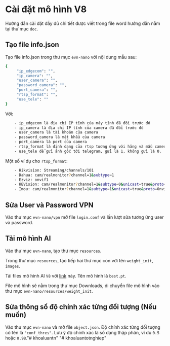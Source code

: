 # <div align="left">Cài đặt mô hình V8</div>

Hướng dẫn cài đặt đầy đủ chi tiết được viết trong file word hướng dẫn nằm tại thư mục `doc`.
## <div align="left">Tạo file info.json</div>
Tạo file info.json trong thư mục `evn-nano` với nội dung mẫu sau:

```sh
{
     "ip_edgecom": "",
     "ip_camera": "",
     "user_camera": "",
     "password_camera": "",
     "port_camera": "",
     "rtsp_format": "",
     "use_tele": ""
}
```

Với:
```sh
    - ip_edgecom là địa chỉ IP tĩnh của máy tĩnh đã đổi trước đó
    - ip_camera là địa chỉ IP tĩnh của camera đã đổi trước đó
    - user_camera là tài khoản của camera
    - password_camera là mật khẩu của camera
    - port_camera là port của camera 
    - rtsp_format là định dạng của rtsp tương ứng với hãng và mẫu camera sử dụng
    - use_tele để gửi ảnh gốc tới telegram, gửi là 1, không gửi là 0.
```

Một số  ví dụ cho `rtsp_format`:
```sh
    - Hikvision: Streaming/channels/101
    - Dahua: cam/realmonitor?channel=1&subtype=1
    - Ezviz: onvif1
    - KBVision: cam/realmonitor?channel=1&subtype=0&unicast=true&proto=Onvif
    - Imou: cam/realmonitor?channel=1&subtype=1&unicast=true&proto=Onvif
```

## <div align="left">Sửa User và Password VPN</div>
Vào thư mục  `evn-nano/vpn` mở file `login.conf` và lần lượt sửa tương ứng user và password. 


## <div align="left">Tải mô hình AI</div>
Vào thư mục  `evn-nano`, tạo thư mục `resources`.

Trong thư mục `resources`, tạo tiếp hai thư mục con với tên `weight_init`, `images`.

Tải files mô hình AI `V8` với <a href="https://drive.google.com/drive/folders/1yM0lagzmoVXs_THtkviMcWz57zdfva-R?usp=sharing">link</a> này. Tên mô hình là `best.pt`.

File mô hình sẽ nằm trong thư mục Downloads, di chuyển file mô hình vào thư mục `evn-nano/resources/weight_init`.

## <div align="left">Sửa thông số độ chính xác từng đối tượng (Nếu muốn)</div>
Vào thư mục  `evn-nano` và mở file `object.json`. Độ chính xác từng đối tượng có tên là `"conf_thres"`. Lưu ý độ chính xác là số dạng thập phân, ví dụ `0.5` hoặc `0.98`."# khoaluantn" 
"# khoaluantotnghiep" 
